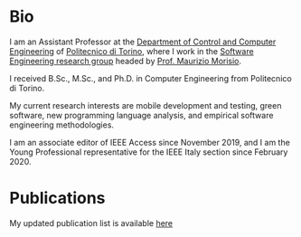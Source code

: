# Bio

I am an Assistant Professor at the <a href="http://www.dauin.polito.it/">Department of Control and Computer Engineering</a> of <a href="https://www.polito.it">Politecnico di Torino</a>, where I work in the <a href="https://softeng.polito.it">Software Engineering research group</a> headed by <a href="https://softeng.polito.it/morisio">Prof. Maurizio Morisio</a>. 

I received B.Sc., M.Sc., and Ph.D. in Computer Engineering from Politecnico di Torino. 

My current research interests are mobile development and testing, green software, new programming language analysis, and empirical software engineering methodologies. 

I am an associate editor of IEEE Access since November 2019, and I am the Young Professional representative for the IEEE Italy section since February 2020.

# Publications

My updated publication list is available <a href="https://softeng.polito.it/publications/?people=023270"> here </a>

